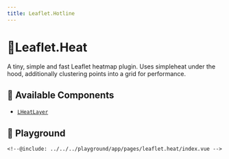 ```yaml
---
title: Leaflet.Hotline
---
```


# 🔌Leaflet.Heat

A tiny, simple and fast Leaflet heatmap plugin. Uses simpleheat under the hood, additionally clustering points into a grid for performance.

## 🧩 Available Components

- [`LHeatLayer`](/plugins/leaflet.heat/l-heat-layer)

## 🧪 Playground

<div class="demo">
    <demo-leaflet.heat-index />
</div>

```vue
<!--@include: ../../../playground/app/pages/leaflet.heat/index.vue -->
```